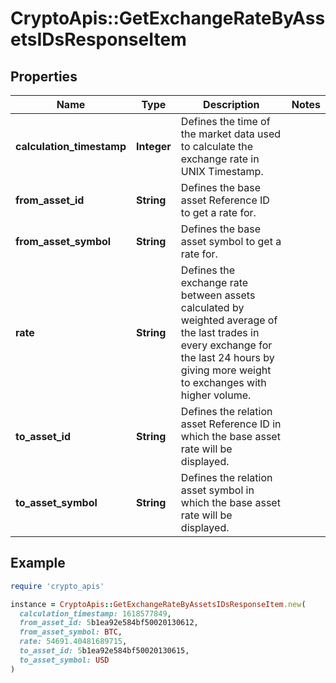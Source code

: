 # CryptoApis::GetExchangeRateByAssetsIDsResponseItem

## Properties

| Name | Type | Description | Notes |
| ---- | ---- | ----------- | ----- |
| **calculation_timestamp** | **Integer** | Defines the time of the market data used to calculate the exchange rate in UNIX Timestamp. |  |
| **from_asset_id** | **String** | Defines the base asset Reference ID to get a rate for. |  |
| **from_asset_symbol** | **String** | Defines the base asset symbol to get a rate for. |  |
| **rate** | **String** | Defines the exchange rate between assets calculated by weighted average of the last trades in every exchange for the last 24 hours by giving more weight to exchanges with higher volume. |  |
| **to_asset_id** | **String** | Defines the relation asset Reference ID in which the base asset rate will be displayed. |  |
| **to_asset_symbol** | **String** | Defines the relation asset symbol in which the base asset rate will be displayed. |  |

## Example

```ruby
require 'crypto_apis'

instance = CryptoApis::GetExchangeRateByAssetsIDsResponseItem.new(
  calculation_timestamp: 1618577849,
  from_asset_id: 5b1ea92e584bf50020130612,
  from_asset_symbol: BTC,
  rate: 54691.40481689715,
  to_asset_id: 5b1ea92e584bf50020130615,
  to_asset_symbol: USD
)
```


